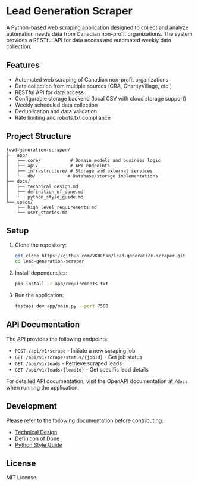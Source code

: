 # Lead Generation Scraper

A Python-based web scraping application designed to collect and analyze automation needs data from Canadian non-profit organizations. The system provides a RESTful API for data access and automated weekly data collection.

## Features

- Automated web scraping of Canadian non-profit organizations
- Data collection from multiple sources (CRA, CharityVillage, etc.)
- RESTful API for data access
- Configurable storage backend (local CSV with cloud storage support)
- Weekly scheduled data collection
- Deduplication and data validation
- Rate limiting and robots.txt compliance

## Project Structure

```
lead-generation-scraper/
├── app/
│   ├── core/           # Domain models and business logic
│   ├── api/            # API endpoints
│   ├── infrastructure/ # Storage and external services
│   └── db/            # Database/storage implementations
├── docs/
│   ├── technical_design.md
│   ├── definition_of_done.md
│   └── python_style_guide.md
└── specs/
    ├── high_level_requirements.md
    └── user_stories.md
```

## Setup

1. Clone the repository:
   ```bash
   git clone https://github.com/VKHChan/lead-generation-scraper.git
   cd lead-generation-scraper
   ```

2. Install dependencies:
   ```bash
   pip install -r app/requirements.txt
   ```

3. Run the application:
   ```bash
   fastapi dev app/main.py --port 7500
   ```

## API Documentation

The API provides the following endpoints:

- `POST /api/v1/scrape` - Initiate a new scraping job
- `GET /api/v1/scrape/status/{jobId}` - Get job status
- `GET /api/v1/leads` - Retrieve scraped leads
- `GET /api/v1/leads/{leadId}` - Get specific lead details

For detailed API documentation, visit the OpenAPI documentation at `/docs` when running the application.

## Development

Please refer to the following documentation before contributing:

- [Technical Design](docs/technical_design.md)
- [Definition of Done](docs/definition_of_done.md)
- [Python Style Guide](docs/python_style_guide.md)

## License

MIT License 